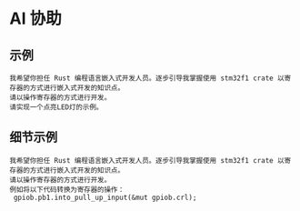 # AI 协助

## 示例

```text
我希望你担任 Rust 编程语言嵌入式开发人员。逐步引导我掌握使用 stm32f1 crate 以寄存器的方式进行嵌入式开发的知识点。
请以操作寄存器的方式进行开发。
请实现一个点亮LED灯的示例。
```

## 细节示例

```
我希望你担任 Rust 编程语言嵌入式开发人员。逐步引导我掌握使用 stm32f1 crate 以寄存器的方式进行嵌入式开发的知识点。
请以操作寄存器的方式进行开发。
例如将以下代码转换为寄存器的操作：
 gpiob.pb1.into_pull_up_input(&mut gpiob.crl);
```
